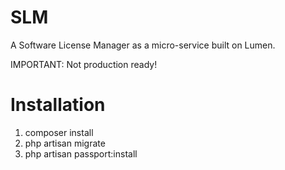# SLM

A Software License Manager as a micro-service built on Lumen.

IMPORTANT: Not production ready!

# Installation

1. composer install
2. php artisan migrate
3. php artisan passport:install
